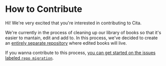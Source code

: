 # How to Contribute

Hi! We're very excited that you're interested in contributing to Cita.

We're currently in the process of cleaning up our library of books so that it's easier to mantain, edit and add to. In this process, we've decided to create an [entirely separate repository](https://github.com/citapress/books) where edited books will live.

If you wanna contribute to this process, [you can get started on the issues labeled `repo migration`](https://github.com/citapress/citapress/labels/development). 
